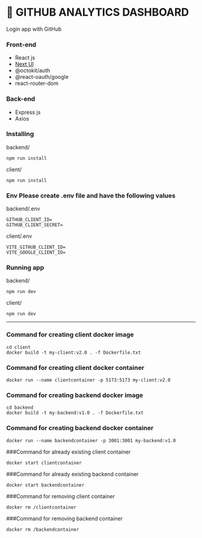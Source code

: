 # 👤 GITHUB ANALYTICS DASHBOARD

Login app with GitHub

### Front-end
* React js
* [Next UI](https://nextui.org/)
* @octokit/auth
* @react-oauth/google
* react-router-dom

### Back-end
* Express js
* Axios

### Installing
backend/
```
npm run install
```
client/
```
npm run install
```

### Env Please create .env file and have the following values
backend/.env
```
GITHUB_CLIENT_ID=
GITHUB_CLIENT_SECRET=
```
client/.env
```
VITE_GITHUB_CLIENT_ID=
VITE_GOOGLE_CLIENT_ID=
```

### Running app
backend/
```
npm run dev
```
client/
```
npm run dev
```

<hr>

### Command for creating client docker image
```
cd client
docker build -t my-client:v2.0 . -f Dockerfile.txt
```
### Command for creating client docker container
```
docker run --name clientcontainer -p 5173:5173 my-client:v2.0
```
### Command for creating backend docker image
```
cd backend
docker build -t my-backend:v1.0 . -f Dockerfile.txt
```
### Command for creating backend docker container
```
docker run --name backendcontainer -p 3001:3001 my-backend:v1.0
```
###Command for already existing client container
```
docker start clientcontainer
```
###Command for already existing backend container
```
docker start backendcontainer
```
###Command for removing client container
```
docker rm /clientcontainer
```
###Command for removing backend container
```
docker rm /backendcontainer
```
